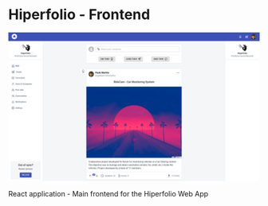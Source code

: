 # Hiperfolio - Frontend

![screenshot](screenshot.png)

React application - Main frontend for the Hiperfolio Web App
